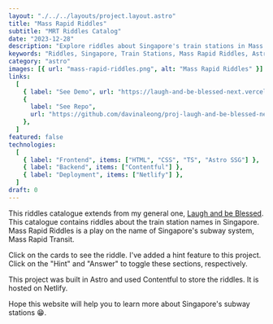 ```yaml
---
layout: "./../../layouts/project.layout.astro"
title: "Mass Rapid Riddles"
subtitle: "MRT Riddles Catalog"
date: "2023-12-28"
description: "Explore riddles about Singapore's train stations in Mass Rapid Riddles. Built with Astro, stored in Contentful, and hosted on Netlify."
keywords: "Riddles, Singapore, Train Stations, Mass Rapid Riddles, Astro, Contentful, Netlify, Puzzles, Transit, Learning, Fun"
category: "astro"
images: [{ url: "mass-rapid-riddles.png", alt: "Mass Rapid Riddles" }]
links:
  [
    { label: "See Demo", url: "https://laugh-and-be-blessed-next.vercel.app/" },
    {
      label: "See Repo",
      url: "https://github.com/davinaleong/proj-laugh-and-be-blessed-next",
    },
  ]
featured: false
technologies:
  [
    { label: "Frontend", items: ["HTML", "CSS", "TS", "Astro SSG"] },
    { label: "Backend", items: ["Contentful"] },
    { label: "Deployment", items: ["Netlify"] },
  ]
draft: 0
---
```


This riddles catalogue extends from my general one, [Laugh and be Blessed](https://laugh-and-be-blessed-next.vercel.app/). This catalogue contains riddles about the train station names in Singapore. Mass Rapid Riddles is a play on the name of Singapore's subway system, Mass Rapid Transit.

Click on the cards to see the riddle. I've added a hint feature to this project. Click on the "Hint" and "Answer" to toggle these sections, respectively.

This project was built in Astro and used Contentful to store the riddles. It is hosted on Netlify.

Hope this website will help you to learn more about Singapore's subway stations 😁.
